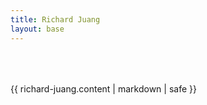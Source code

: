 ```yaml
---
title: Richard Juang
layout: base
---
```

<section class="parabola-grid about-board" style="margin-top: 4rem">
  <div class="big:parabola-cols-half parabola-cols-full">{{ richard-juang.content | markdown | safe }}</div>
</section>